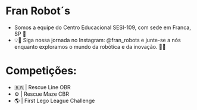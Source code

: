 # Fran Robot´s
- Somos a equipe do Centro Educacional SESI-109, com sede em Franca, SP 📍
- 💡🤖 Siga nossa jornada no Instagram: @fran_robots e junte-se a nós enquanto exploramos o mundo da robótica e da inovação. 🚀🔧

# Competições:
  -  🇧🇷   | Rescue Line OBR
  - ⚙️ | Rescue Maze CBR 
  - 🌎 | First Lego League Challenge
